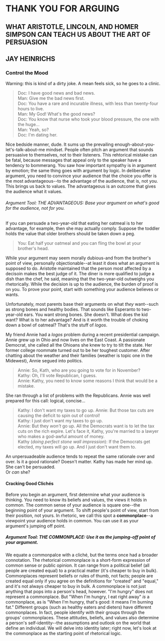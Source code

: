 # THANK YOU FOR ARGUING
## WHAT ARISTOTLE, LINCOLN, AND HOMER SIMPSON CAN TEACH US ABOUT THE ART OF PERSUASION
## JAY HEINRICHS

### Control the Mood
  
Warning: this is kind of a dirty joke. A mean feels sick, so he goes to a clinic.  
  
> Doc: I have good news and bad news.  
> Man: Give me the bad news first.  
> Doc: You have a rare and incurable illness, with less than twenty-four hours to live.  
> Man: My God! What's the good news?  
> Doc: You know that nurse who took your blood pressure, the one with the huge...  
> Man: Yeah, so?  
> Doc: I'm dating her.  
  
Nice bedside manner, dude. It sums up the prevailing enough-about-you-let's-talk-about-me mindset. People often pitch an argument that sounds persuasive to themselves, not to their listeners. This rehtorical mistake can be fatal, because messages that appeal only to the speaker have a tendency to bommerang. You saw how important sympathy is in argument by emotion; the same thing goes with argument by logic. In deliberative argument, you need to convince your audience that the choice you offer is the most advantageous--to the advantage of the audience, that is, not you. This brings us back to values. The advantageous is an outcome that gives the audience what it values.  
###### Argument Tool: THE ADVANTAGEOUS: Base your argument on what's good for the audience, not for you.
  
If you can persuade a two-year-old that eating her oatmeal is to her advantage, for example, then she may actually comply. Suppose the toddler holds the value that older brothers should be taken down a peg.  
  
> You: Eat half your oatmeal and you can fling the bowl at your brother's head.  
  
While your argument may seem morally dubious-and from the brother's point of view, personally objectionable--at least it does what an argument is supposed to do. Aristotle maintained that the person most affected by a decisoin makes the best judge of it. The diner is more qualified to judge a dish than the chef, he said, meaning that the two-year-old outweighs you rhetorically. While the decision is up to the audience, the burden of proof is on you. To prove your point, start with something your audience believes or wants.  
  
Unfortunately, most parents base their arguments on what _they_ want--such as strong bones and healthy bodies. That sounds like Esperanto to two-year-old ears. You want strong bones. She doesn't. What does the kid want? What is to her advantage? And is it worth the trouble of choking down a bowl of oatmeal? That's the stuff of _logos_.  
  
My friend Annie had a _logos_ problem during a recent presidential campaign. Annie grew up in Ohio and now lives on the East Coast. A passionate Democrat, she called all the Ohioans she knew to try to tilt the state. Her former college roommate turned out to be her toughest customer. After chatting about the weather and their families  (weather is topic one in the Midewest), Annie segued into politics.  
  
> Annie: So, Kath, who are you going to vote for in November?  
> Kathy: Oh, I'll vote Republican, I guess.  
> Annie: Kathy, you need to know some reasons I think that would be a mistake.  
  
She ran through a list of problems with the Republicans. Annie was well prepared for this call: logical, concise...  
  
> Kathy: I don't want my taxes to go up.
> Annie: But those tax cuts are causing the deficit to spin out of control!  
> Kathy: I just don't want my taxes to go up.  
> Annie: But they _won't_ go up. All the Democrats want is to let the tax cuts on the rich expire. Let's face it, Kathy, you're married to a lawyer who makes a god-awful amount of money.  
> Kathy (_doing perfect stone wall impression_): If the Democrats get elected, my taxes will go up. And I just don't want them to.  
  
An unpersuadeable audience tends to repeat the same rationale over and over. Is it a good rationale? Doesn't matter. Kathy has made her mind up. She can't be persuaded.  
Or _can_ she?  


#### Cracking Good Clichés
Before you begin an argument, first determine what your audience is thinking. You need to know its beliefs and values, the views it holds in common. The common sense of your audience is square one--the beginning point of your argument. To shift people's point of view, start from their position, not yours. In rhetoric, we call this spot a **commonplace**--a viewpoint your audience holds in common. You can use it as your argument's jumping off point.  

##### Argument Tool: THE COMMONPLACE: Use it as the jumping-off point of your argument.

We equate a commonpalce with a cliché, but the terms once had a broader connotation. The rhetorical commonplace is a short-form expression of common sense or public opinion. It can range from a political belief (all people are created equal) to a practical matter (it's cheaper to buy in bulk). Commonplaces represent beliefs or rules of thumb, not facts; people are created equal only if you agree on the definitions for "created" and "equal," and it's not always cheaper to buy in bulk. A commonplace is not just anything that pops into a person's head, however. "I'm hungry" does not represent a commonplace. But "When I'm hungry, I eat right away" _is_ a commonplace, as is "When I'm hungry, that's good: it means I'm burning fat." Different groups (such as healthy eaters and dieters) have different commonplaces. In fact, people identify with their groups through the groups' commonplaces. These attitudes, beliefs, and values also determine a person's self-identity--the assumptions and outlook on the world that define an individual. We will delve into identity later; right now, let's look at the commonplace as the starting point of rhetorical logic. 